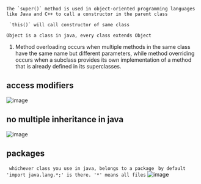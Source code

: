 

``` The `super()` method is used in object-oriented programming languages like Java and C++ to call a constructor in the parent class ```

``` `this()` will call constructor of same class```

``` Object is a class in java, every class extends Object ```

1) Method overloading occurs when multiple methods in the same class have the same name but different parameters, while method overriding occurs when a subclass provides its own implementation of a method that is already defined in its superclasses. 


## access modifiers

![image](https://github.com/Deaddemon/Notes/assets/77224604/c1fe608a-3db2-4efb-8920-7780a938726e)


## no multiple inheritance in java
![image](https://github.com/Deaddemon/Notes/assets/77224604/0bfddbac-8b12-49b9-b531-d8d9535bad19)

## packages 
``` whichever class you use in java, belongs to a package```
``` by default 'import java.lang.*;' is there. '*' means all files```
![image](https://github.com/Deaddemon/Notes/assets/77224604/2492d69c-b6d3-4e04-a739-49dcf8d33c34)
